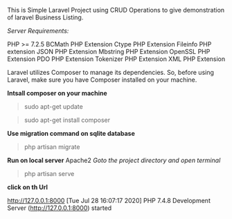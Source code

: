 This is Simple Laravel Project using CRUD Operations to give demonstration of laravel Business Listing.

*Server Requirements:*

PHP >= 7.2.5
BCMath PHP Extension
Ctype PHP Extension
Fileinfo PHP extension
JSON PHP Extension
Mbstring PHP Extension
OpenSSL PHP Extension
PDO PHP Extension
Tokenizer PHP Extension
XML PHP Extension


Laravel utilizes Composer to manage its dependencies. So, before using Laravel, make sure you have Composer installed on your machine.

 **Intsall composer on your machine**
 > sudo apt-get update
 
 > sudo apt-get install composer

**Use migration command on sqlite database**
> php artisan migrate


**Run on local server** Apache2
*Goto the project directory and open terminal*
> php artisan serve

**click on th Url**

http://127.0.0.1:8000
[Tue Jul 28 16:07:17 2020] PHP 7.4.8 Development Server (http://127.0.0.1:8000) started



